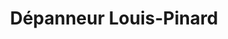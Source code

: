 ---
title: "Dépanneur Louis-Pinard"
url: /trois-rivieres-ouest/depanneur-louis-pinard/
shop: convenience
---